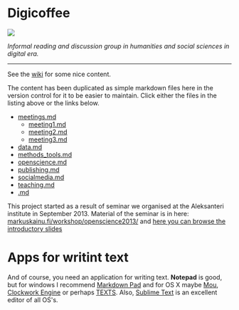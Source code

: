 # Digicoffee

![](http://fc06.deviantart.net/fs70/f/2013/153/2/6/digi_coffee_by_theanimalfan90-d67mr4o.png)

*Informal reading and discussion group in humanities and social sciences in digital era.*

*****

See the [wiki](https://github.com/digieast/digicoffee/wiki) for some nice content.

The content has been duplicated as simple markdown files here in the version control for it to be easier to maintain. Click either the files in the listing above or the links below.

- [meetings.md](meetings.md)
    - [meeting1.md](meeting1.md)
    - [meeting2.md](meeting2.md)
    - [meeting3.md](meeting3.md)
- [data.md](data.md)
- [methods_tools.md](methods_tools.md)
- [openscience.md](openscience.md)
- [publishing.md](publishing.md)
- [socialmedia.md](socialmedia.md)
- [teaching.md](teaching.md)
- [.md](.md)

This project started as a result of seminar we organised at the Aleksanteri institute in September 2013. Material of the seminar is in here: [markuskainu.fi/workshop/openscience2013/](http://markuskainu.fi/workshop/openscience2013/) and [here you can browse the introductory slides](http://markuskainu.fi/workshop/openscience2013/openscience2013_slides.html#/)

# Apps for writint **text**

And of course, you need an application for writing text. **Notepad** is good, but for windows I recommend [Markdown Pad](http://markdownpad.com/) and for OS X maybe [Mou](http://mouapp.com/), [Clockwork Engine](http://clockworkengine.com/lightpaper-mac/) or perhaps [TEXTS](http://www.texts.io/). Also, [Sublime Text](http://www.sublimetext.com/) is an excellent editor of all OS's.
